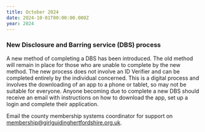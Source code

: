 ```yaml
---
title: October 2024
date: 2024-10-01T00:00:00.000Z
year: 2024
---
```

### New Disclosure and Barring service (DBS) process

A new method of completing a DBS has been introduced. The old method will remain in place for those who are unable to complete by the new method. The new process does not involve an ID Verifier and can be completed entirely by the individual concerned. This is a digital process and involves the downloading of an app to a phone or tablet, so may not be suitable for everyone. Anyone becoming due to complete a new DBS should receive an email with instructions on how to download the app, set up a login and complete their application.

Email the county membership systems coordinator for support on <membership@girlguidinghertfordshire.org.uk>.
